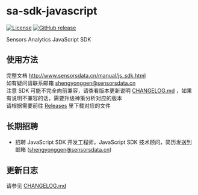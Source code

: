 # sa-sdk-javascript

[![License](https://img.shields.io/github/license/sensorsdata/sa-sdk-javascript.svg)](https://github.com/sensorsdata/sa-sdk-javascript/blob/master/LICENSE)
[![GitHub release](https://img.shields.io/github/release/sensorsdata/sa-sdk-javascript.svg)](https://github.com/sensorsdata/sa-sdk-javascript/releases)

Sensors Analytics JavaScript SDK

## 使用方法
完整文档 http://www.sensorsdata.cn/manual/js_sdk.html  
如有疑问请联系邮箱 shengyonggen@sensorsdata.cn  
注意 SDK 可能不完全向前兼容，请查看版本更新说明 [CHANGELOG.md](CHANGELOG.md) ，如果有说明不兼容的话，需要升级神策分析对应的版本    
请根据需要前往 [Releases](https://github.com/sensorsdata/sa-sdk-miniprogram/releases) 里下载对应的文件  

## 长期招聘
 * 招聘 JavaScript SDK 开发工程师，JavaScript SDK 技术顾问，简历发送到邮箱 (shengyonggen@sensorsdata.cn)

## 更新日志
请参见 [CHANGELOG.md](CHANGELOG.md)



